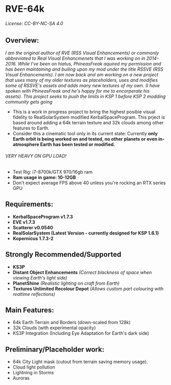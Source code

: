   # RVE-64k
  ###### License: CC-BY-NC-SA 4.0

  ## Overview:

*I am the original author of RVE (RSS Visual Enhancements) or commonly abbreviated to Real Visual Enhancmenets that I was working on in 2014-2016. While I've been on hiatus, PhineasFreak aquired my permission and has been maintaining and builing upon my mod under the title RSSVE (RSS Visual Enhancements). I am now back and am working on a new project that uses many of my older textures as placeholders, uses and modifies some of RSSVE's assets and adds many new textures of my own. (I have spoken with PhineasFreak and he's happy for me to encorperate his assets). This project seeks to push the limits in KSP 1 before KSP 2 modding community gets going*

  - This is a work in progress project to bring the highest posible visual fidelity to RealSolarSystem modified KerbalSpaceProgram.
This prject is based around adding a 64k terrain texture and 32k clouds among other features to Earth.
  - Consider this a cinematic tool only in its current state: Currently __only Earth orbit is being worked on and tested, no other planets or even in-atmosphere Earth has been tested or modified.__

  ###### VERY HEAVY ON GPU LOAD!

  - Test Rig: i7-8700k/GTX 970/16gb ram
  - __Ram usage in game: 10-12GB__
  - Don't expect average FPS above 40 unless you're rocking an RTX series GPU

  ## Requirements:

  - __KerbalSpaceProgram v1.7.3__
  - __EVE v1.7.3__
  - __Scatterer v0.0540__
  - __RealSolarSystem (Latest Version - currently designed for KSP 1.6.1)__
  - __Kopernicus 1.7.3-2__
  
  ## Strongly Recommended/Supported
  
  - __KS3P__
  - __Distant Object Enhancements__
  *(Correct blackness of space when viewing Earth's light side)*
  - __PlanetShine__
  *(Realistic lighting on craft from Earth)*
  - __Textures Unlimited Recolour Depot__
  *(Allows custom part colouring with realtime relfections)*

  ## Main Features:

  - 64k Earth Terrain and Borders (down-scaled from 128k)
  - 32k Clouds (with experimental opacity)
  - KS3P Integration (Including Eye Adaptation for Earth's dark side)

  ## Preliminary/Placeholder work:

  - 64k City Light mask (cutout from terrain saving memory usage).
  - Cloud light pollution
  - Lightning in Storms
  - Auroras
